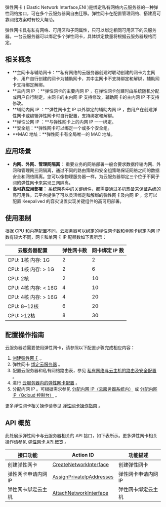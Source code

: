 弹性网卡 ( Elastic Network Interface,ENI )是绑定私有网络内云服务器的一种弹性网络接口，可在多个云服务器间自由迁移。弹性网卡在配置管理网络、搭建高可靠网络方案时有较大帮助。

弹性网卡具有私有网络、可用区和子网属性，只可以绑定相同可用区下的云服务器。一台云服务器可以绑定多个弹性网卡，具体绑定数量将根据云服务器规格而定。

## 相关概念

 - **主网卡与辅助网卡：**私有网络的云服务器创建时联动创建的网卡为主网卡，用户自行创建的网卡为辅助网卡，其中主网卡不支持绑定和解绑，辅助网卡支持绑定解绑。
 - **主内网 IP ：**弹性网卡的主要内网 IP ，在弹性网卡创建时由系统随机分配或用户自行制定，主网卡的主内网 IP 支持修改，辅助网卡的主内网 IP 不支持修改。
 - **辅助内网 IP ：**弹性网卡主 IP 以外绑定的辅助内网 IP ，由用户在创建弹性网卡或编辑弹性网卡时自行配置，支持绑定和解绑。
 - **弹性公网 IP ：**与弹性网卡上的内网 IP 一一绑定。
 - **安全组：**弹性网卡可以绑定一个或多个安全组。
 - **MAC 地址：**弹性网卡有全局唯一的 MAC 地址。

## 应用场景
- **内网、外网、管理网隔离**：
重要业务的网络部署一般会要求数据传输内网、外网和管理网三网隔离，通过不同的路由策略和安全组策略保证网络之间的数据安全和网络隔离。您可以像物理服务器一样，为云服务器绑定三个位于不同子网的弹性网卡来实现三网隔离。
- **高可靠应用部署：**
系统架构中的关键组件，都需要通过多机热备来保证系统的高可用性。云平台提供了可以灵活绑定和解绑的弹性网卡及内网 IP ，您可以配置 Keepalived 的容灾设置实现关键组件的高可用部署。

## 使用限制

根据 CPU 和内存配置不同，云服务器可以绑定的弹性网卡数和单网卡绑定内网 IP 数有较大不同，网卡和单网卡 IP 配额数如下表所示：

| 云服务器配置               | 弹性网卡数 | 网卡绑定 IP 数 |
| ------------------- | :---- | :------ |
| CPU: 1核   内存: 1G    | 2     | 2       |
| CPU: 1核   内存: > 1G   | 2     | 6       |
| CPU: 2核             | 2     | 10      |
| CPU: 4核   内存: < 16G | 4     | 10      |
| CPU: 4核   内存: > 16G | 4     | 20      |
| CPU: 8~12核          | 6     | 20      |
| CPU: >12核           | 8     | 30      |

## 配置操作指南
云服务器若需要使用弹性网卡，请参照以下配置步骤完成相应内容：
 1. [创建弹性网卡](/doc/product/215/6513#.E5.88.9B.E5.BB.BA.E5.BC.B9.E6.80.A7.E7.BD.91.E5.8D.A17) 。
 2. 弹性网卡 [绑定云服务器](/doc/product/215/6513#.E7.BB.91.E5.AE.9A.E4.BA.91.E4.B8.BB.E6.9C.BA8) 。
 3. 配置云服务器和私有网络路由表，参见 [私有网络与云主机的路由及安全配置](/doc/product/215/6513#.E7.A7.81.E6.9C.89.E7.BD.91.E7.BB.9C.E4.B8.8E.E4.BA.91.E4.B8.BB.E6.9C.BA.E7.9A.84.E8.B7.AF.E7.94.B1.E5.8F.8A.E5.AE.89.E5.85.A8.E9.85.8D.E7.BD.AE5) 。
 4. 进行 [云服务器内的弹性网卡配置](/doc/product/215/6513#.E4.BA.91.E4.B8.BB.E6.9C.BA.E5.86.85.E5.BC.B9.E6.80.A7.E7.BD.91.E5.8D.A1.E7.9A.84.E9.85.8D.E7.BD.AE.EF.BC.88.E4.BB.A5centos-7.2.E4.B8.BA.E4.BE.8B.EF.BC.899) 。
 5. 分配内网 IP 。可根据需求参见 [分配内网 IP（云服务器系统内）](/doc/product/215/6513#.E5.88.86.E9.85.8D.E5.86.85.E7.BD.91ip.EF.BC.88.E4.BA.91.E6.9C.8D.E5.8A.A1.E5.99.A8.E7.B3.BB.E7.BB.9F.E5.86.85.EF.BC.8911) 或 [分配内网 IP（Qcloud 控制台）](/doc/product/215/6513#.E5.88.86.E9.85.8D.E5.86.85.E7.BD.91ip.EF.BC.88qcloud.E6.8E.A7.E5.88.B6.E5.8F.B0.EF.BC.8910) 。

更多弹性网卡相关操作请参见 [弹性网卡操作指南](/doc/product/215/6513#.E6.93.8D.E4.BD.9C.E6.8C.87.E5.8D.974) 。

## API 概览
此处展示弹性网卡与云服务器相关的 API 接口，如下表所示。更多弹性网卡相关操作请参见 [弹性网卡 API 概览](/doc/product/215/6513#api.E6.A6.82.E8.A7.8819) 。

| 接口功能 | Action ID |  功能描述 |
|---------|---------|---------|
| 创建弹性网卡 | [CreateNetworkInterface](/doc/api/245/4811) |  创建弹性网卡 |
| 弹性网卡申请内网 IP  | [AssignPrivateIpAddresses](/doc/api/245/4817) | 弹性网卡申请内网 IP |
| 弹性网卡绑定云主机 | [AttachNetworkInterface](/doc/api/245/4820) | 弹性网卡绑定云主机 |




